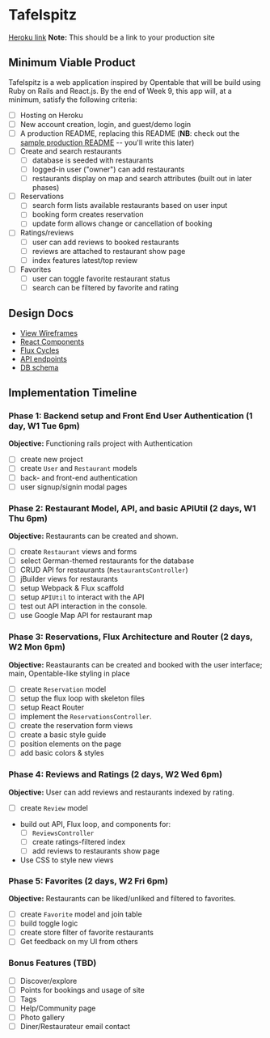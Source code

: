 # Tafelspitz

[Heroku link][heroku] **Note:** This should be a link to your production site

[heroku]: http://www.herokuapp.com

## Minimum Viable Product

Tafelspitz is a web application inspired by Opentable that will be build using Ruby on Rails and React.js.  By the end of Week 9, this app will, at a minimum, satisfy the following criteria:

- [ ] Hosting on Heroku
- [ ] New account creation, login, and guest/demo login
- [ ] A production README, replacing this README (**NB**: check out the [sample production README](docs/production_readme.md) -- you'll write this later)
- [ ] Create and search restaurants
  - [ ] database is seeded with restaurants
  - [ ] logged-in user ("owner") can add restaurants
  - [ ] restaurants display on map and search attributes (built out in later phases)
- [ ] Reservations
  - [ ] search form lists available restaurants based on user input
  - [ ] booking form creates reservation
  - [ ] update form allows change or cancellation of booking
- [ ] Ratings/reviews
  - [ ] user can add reviews to booked restaurants
  - [ ] reviews are attached to restaurant show page
  - [ ] index features latest/top review
- [ ] Favorites
  - [ ] user can toggle favorite restaurant status
  - [ ] search can be filtered by favorite and rating

## Design Docs
* [View Wireframes][views]
* [React Components][components]
* [Flux Cycles][flux-cycles]
* [API endpoints][api-endpoints]
* [DB schema][schema]

[views]: docs/views.md
[components]: docs/components.md
[flux-cycles]: docs/flux-cycles.md
[api-endpoints]: docs/api-endpoints.md
[schema]: docs/schema.md

## Implementation Timeline

### Phase 1: Backend setup and Front End User Authentication (1 day, W1 Tue 6pm)

**Objective:** Functioning rails project with Authentication

- [ ] create new project
- [ ] create `User` and `Restaurant` models
- [ ] back- and front-end authentication
- [ ] user signup/signin modal pages

### Phase 2: Restaurant Model, API, and basic APIUtil (2 days, W1 Thu 6pm)

**Objective:** Restaurants can be created and shown.

- [ ] create `Restaurant` views and forms
- [ ] select German-themed restaurants for the database
- [ ] CRUD API for restaurants (`RestaurantsController`)
- [ ] jBuilder views for restaurants
- [ ] setup Webpack & Flux scaffold
- [ ] setup `APIUtil` to interact with the API
- [ ] test out API interaction in the console.
- [ ] use Google Map API for restaurant map

### Phase 3: Reservations, Flux Architecture and Router (2 days, W2 Mon 6pm)

**Objective:** Reastaurants can be created and booked with the
user interface; main, Opentable-like styling in place

- [ ] create `Reservation` model
- [ ] setup the flux loop with skeleton files
- [ ] setup React Router
- [ ] implement the `ReservationsController`.
- [ ] create the reservation form views
- [ ] create a basic style guide
- [ ] position elements on the page
- [ ] add basic colors & styles

### Phase 4: Reviews and Ratings (2 days, W2 Wed 6pm)

**Objective:** User can add reviews and restaurants indexed by rating.

- [ ] create `Review` model
- build out API, Flux loop, and components for:
  - [ ] `ReviewsController`
  - [ ] create ratings-filtered index
  - [ ] add reviews to restaurants show page
- Use CSS to style new views

### Phase 5: Favorites (2 days, W2 Fri 6pm)

**Objective:** Restaurants can be liked/unliked and filtered to favorites.

- [ ] create `Favorite` model and join table
- [ ] build toggle logic
- [ ] create store filter of favorite restaurants
- [ ] Get feedback on my UI from others

### Bonus Features (TBD)
- [ ] Discover/explore
- [ ] Points for bookings and usage of site
- [ ] Tags
- [ ] Help/Community page
- [ ] Photo gallery
- [ ] Diner/Restaurateur email contact

[phase-one]: docs/phases/phase1.md
[phase-two]: docs/phases/phase2.md
[phase-three]: docs/phases/phase3.md
[phase-four]: docs/phases/phase4.md
[phase-five]: docs/phases/phase5.md
